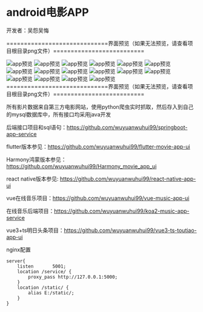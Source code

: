 # android电影APP

开发者：吴怨吴悔

=============================界面预览（如果无法预览，请查看项目根目录png文件）==========================

![app预览](./电影APP整体预览图.jpg)
![app预览](./预览1.png)
![app预览](./预览2.png)
![app预览](./预览3.png)
![app预览](./预览4.png)
![app预览](./预览5.png)
![app预览](./预览6.png)
![app预览](./预览7.png)
![app预览](./预览8.png)
![app预览](./预览9.png)
![app预览](./预览10.png)
![app预览](./预览11.png)
![app预览](./预览12.png)
![app预览](./预览13.jpg)
![app预览](./预览14.jpg)
![app预览](./预览15.png)
=============================界面预览（如果无法预览，请查看项目根目录png文件）==========================

所有影片数据来自第三方电影网站，使用python爬虫实时抓取，然后存入到自己的mysql数据库中，所有接口均采用java开发

后端接口项目和sql语句：https://github.com/wuyuanwuhui99/springboot-app-service

flutter版本参见：https://github.com/wuyuanwuhui99/flutter-movie-app-ui

Harmony鸿蒙版本参见：https://github.com/wuyuanwuhui99/Harmony_movie_app_ui

react native版本参见: https://github.com/wuyuanwuhui99/react-native-app-ui

vue在线音乐项目：https://github.com/wuyuanwuhui99/vue-music-app-ui

在线音乐后端项目：https://github.com/wuyuanwuhui99/koa2-music-app-service

vue3+ts明日头条项目：https://github.com/wuyuanwuhui99/vue3-ts-toutiao-app-ui

nginx配置

    server{
        listen       5001;
        location /service/ {
            proxy_pass http://127.0.0.1:5000;
        }
        location /static/ {
            alias E:/static/;
        }
    }

